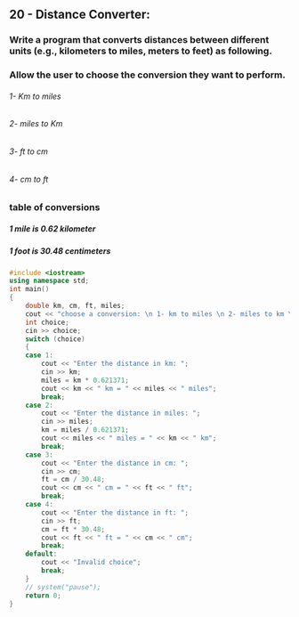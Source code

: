 ## 20 - Distance Converter:
### Write a program that converts distances between different units (e.g., kilometers to miles, meters to feet) as following.
### Allow the user to choose the conversion they want to perform.
###### 1- Km to miles
###### 2- miles to Km
###### 3- ft to cm
###### 4- cm to ft
### table of conversions
##### 1 mile is 0.62 kilometer 
##### 1 foot is 30.48 centimeters
```cpp
#include <iostream>
using namespace std;
int main()
{
    double km, cm, ft, miles;
    cout << "choose a conversion: \n 1- km to miles \n 2- miles to km \n 3- cm to ft \n 4- ft to cm \n ";
    int choice;
    cin >> choice;
    switch (choice)
    {
    case 1:
        cout << "Enter the distance in km: ";
        cin >> km;
        miles = km * 0.621371;
        cout << km << " km = " << miles << " miles";
        break;
    case 2:
        cout << "Enter the distance in miles: ";
        cin >> miles;
        km = miles / 0.621371;
        cout << miles << " miles = " << km << " km";
        break;
    case 3:
        cout << "Enter the distance in cm: ";
        cin >> cm;
        ft = cm / 30.48;
        cout << cm << " cm = " << ft << " ft";
        break;
    case 4:
        cout << "Enter the distance in ft: ";
        cin >> ft;
        cm = ft * 30.48;
        cout << ft << " ft = " << cm << " cm";
        break;
    default:
        cout << "Invalid choice";
        break;
    }
    // system("pause");
    return 0;
}
```
